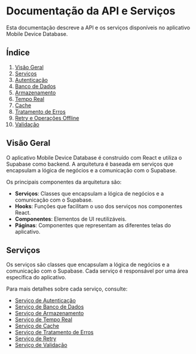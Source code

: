 # Documentação da API e Serviços

Esta documentação descreve a API e os serviços disponíveis no aplicativo Mobile Device Database.

## Índice

1. [Visão Geral](#visão-geral)
2. [Serviços](#serviços)
3. [Autenticação](#autenticação)
4. [Banco de Dados](#banco-de-dados)
5. [Armazenamento](#armazenamento)
6. [Tempo Real](#tempo-real)
7. [Cache](#cache)
8. [Tratamento de Erros](#tratamento-de-erros)
9. [Retry e Operações Offline](#retry-e-operações-offline)
10. [Validação](#validação)

## Visão Geral

O aplicativo Mobile Device Database é construído com React e utiliza o Supabase como backend. A arquitetura é baseada em serviços que encapsulam a lógica de negócios e a comunicação com o Supabase.

Os principais componentes da arquitetura são:

- **Serviços**: Classes que encapsulam a lógica de negócios e a comunicação com o Supabase.
- **Hooks**: Funções que facilitam o uso dos serviços nos componentes React.
- **Componentes**: Elementos de UI reutilizáveis.
- **Páginas**: Componentes que representam as diferentes telas do aplicativo.

## Serviços

Os serviços são classes que encapsulam a lógica de negócios e a comunicação com o Supabase. Cada serviço é responsável por uma área específica do aplicativo.

Para mais detalhes sobre cada serviço, consulte:

- [Serviço de Autenticação](./auth-service.md)
- [Serviço de Banco de Dados](./database-service.md)
- [Serviço de Armazenamento](./storage-service.md)
- [Serviço de Tempo Real](./realtime-service.md)
- [Serviço de Cache](./cache-service.md)
- [Serviço de Tratamento de Erros](./error-service.md)
- [Serviço de Retry](./retry-service.md)
- [Serviço de Validação](./validation-service.md)